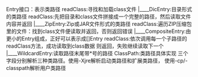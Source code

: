 Entry接口：表示类路径
          readClass:寻找和加载class文件
        |____DicEntry:目录形式的类路径
                      readClass:先把目录和class文件拼接成一个完整的路径，然后读取文件内容并返回
        |____ZipEntry:Zip或JAR文件形式的类路径
                      readClass:遍历ZIP压缩包里的文件：找到class文件便读取并返回，否则返回错误
        |____CompositeEntry:由更小的Entry组成，正好可以表示成[]Entry
                            readClass:依次调用每一个子路径的readClass方法，成功读取到class数据
                                      则返回，失败继续读取下一个
        |____WildcardEntry:读取路径末尾带*号的路径
ClassPath:类路径具体实现
    三个字段分别解析三种类路径。使用-Xjre解析启动类路径和扩展类路径，
    使用-cp/-classpath解析用户类路径